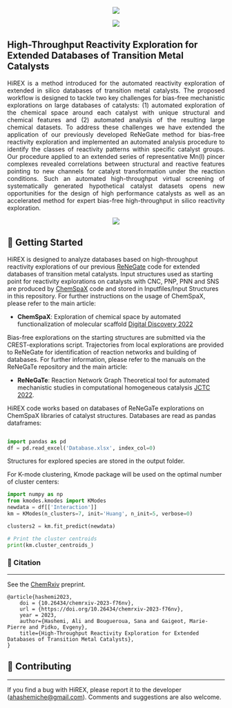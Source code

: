 <p align="center">
<img src= "https://user-images.githubusercontent.com/47638604/234387407-858814fe-5716-4c64-aace-86a4107093df.png" />
</a>
<p align="center">
<a href="https://github.com/ahashemiche/HiREX/blob/main/LICENSE">
    <img src= "https://img.shields.io/github/license/ahashemiche/HiREX?style=plastic" />
</a>    

## High-Throughput Reactivity Exploration for Extended Databases of Transition Metal Catalysts

<p align="justify"> HiREX is a method introduced for the automated reactivity exploration of extended in silico databases of transition metal catalysts. The proposed workflow is designed to tackle two key challenges for bias-free mechanistic explorations on large databases of catalysts: (1) automated exploration of the chemical space around each catalyst with unique structural and chemical features and (2) automated analysis of the resulting large chemical datasets. To address these challenges we have extended the application of our previously developed ReNeGate method for bias-free reactivity exploration and implemented an automated analysis procedure to identify the classes of reactivity patterns within specific catalyst groups. Our procedure applied to an extended series of representative Mn(I) pincer complexes revealed correlations between structural and reactive features pointing to new channels for catalyst transformation under the reaction conditions. Such an automated high-throughput virtual screening of systematically generated hypothetical catalyst datasets opens new opportunities for the design of high performance catalysts as well as an accelerated method for expert bias-free high-throughput in silico reactivity exploration.  

<p align="center">
<img src="https://user-images.githubusercontent.com/47638604/234235397-47c5280c-17d6-4d9e-9717-e489f2639bce.png" />
</p>

## 💪 Getting Started

HiREX is designed to analyze databases based on high-throughput reactivity explorations of our previous [ReNeGate](https://github.com/ahashemiche/ReNeGate) code for extended databases of transition metal catalysts. Input structures used as starting point for reactivity explorations on catalysts with CNC, PNP, PNN and SNS are produced by [ChemSpaX](https://github.com/EPiCs-group/chemspax) code and stored in Inputfiles/Input Structures in this repository. For further instructions on the usage of ChemSpaX, please refer to the main article: 

* __ChemSpaX__: Exploration of chemical space by automated functionalization of molecular scaffold [Digital Discovery 2022](https://doi.org/10.1039/D1DD00017A.)

Bias-free explorations on the starting structures are submitted via the CREST-explorations script. Trajectories from local explorations are provided to ReNeGate for identification of reaction networks and building of databases. For further information, please refer to the manuals on the ReNeGaTe repository and the main article:

* __ReNeGaTe__: Reaction Network Graph Theoretical tool for automated mechanistic studies in computational homogeneous catalysis [JCTC 2022](https://doi.org/10.1021/acs.jctc.2c00404). 

HiREX code works based on databases of ReNeGaTe explorations on ChemSpaX libraries of catalyst structures. Databases are read as pandas dataframes: 

```python

import pandas as pd
df = pd.read_excel('Database.xlsx', index_col=0) 

```
Structures for explored species are stored in the output folder. 

For K-mode clustering, Kmode package will be used on the optimal number of cluster centers: 

```python
import numpy as np
from kmodes.kmodes import KModes
newdata = df[['Interaction']]
km = KModes(n_clusters=7, init='Huang', n_init=5, verbose=0)

clusters2 = km.fit_predict(newdata)

# Print the cluster centroids
print(km.cluster_centroids_)
```

### 📖 Citation
---
See the [ChemRxiv](https://doi.org/10.26434/chemrxiv-2023-f76nv) preprint.

```
@article{hashemi2023,
    doi = {10.26434/chemrxiv-2023-f76nv},
    url = {https://doi.org/10.26434/chemrxiv-2023-f76nv},
    year = 2023,
    author={Hashemi, Ali and Bougueroua, Sana and Gaigeot, Marie-Pierre and Pidko, Evgeny},
    title={High-Throughput Reactivity Exploration for Extended Databases of Transition Metal Catalysts},
}

```
## 👐 Contributing
---

If you find a bug with HiREX, please report it to the developer (ahashemiche@gmail.com). Comments and suggestions are also welcome.
</p>
